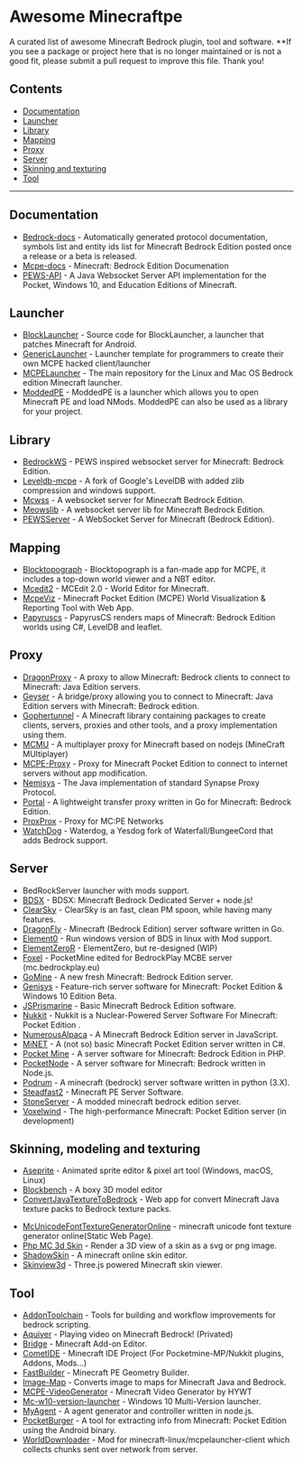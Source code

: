 # Awesome Minecraftpe
A curated list of awesome Minecraft Bedrock plugin, tool and software.
**If you see a package or project here that is no longer maintained or is not a good fit, please submit a pull request to improve this file. Thank you!
## Contents
- [Documentation](#documentation)
- [Launcher](#launcher)
- [Library](#library)
- [Mapping](#mapping)
- [Proxy](#proxy)
- [Server](#server)
- [Skinning and texturing](#skinning-modeling-and-texturing)
- [Tool](#tool)
---
## Documentation
* [Bedrock-docs](https://github.com/MisteFr/minecraft-bedrock-documentation.git) - Automatically generated protocol documentation, symbols list and entity ids list for Minecraft Bedrock Edition posted once a release or a beta is released.
* [Mcpe-docs](https://github.com/lukeeey/mcpe-docs) - Minecraft: Bedrock Edition Documenation
* [PEWS-API](https://github.com/jocopa3/PEWS-API.git) - A Java Websocket Server API implementation for the Pocket, Windows 10, and Education Editions of Minecraft.

## Launcher
* [BlockLauncher](https://github.com/zhuowei/MCPELauncher) - Source code for BlockLauncher, a launcher that patches Minecraft for Android.
* [GenericLauncher](https://github.com/byteandahalf/GenericLauncher.git) - Launcher template for programmers to create their own MCPE hacked client/launcher
* [MCPELauncher](https://github.com/minecraft-linux/mcpelauncher-manifest.git) - The main repository for the Linux and Mac OS Bedrock edition Minecraft launcher.
* [ModdedPE](https://github.com/TimScriptov/ModdedPE.git) - ModdedPE is a launcher which allows you to open Minecraft PE and load NMods. ModdedPE can also be used as a library for your project.
## Library
* [BedrockWS](https://github.com/eDroiid/BedrockWS.git) - PEWS inspired websocket server for Minecraft: Bedrock Edition.
* [Leveldb-mcpe](https://github.com/Mojang/leveldb-mcpe.git) - A fork of Google's LevelDB with added zlib compression and windows support.
* [Mcwss](https://github.com/Sandertv/mcwss.git) - A websocket server for Minecraft Bedrock Edition.
* [Meowslib](https://github.com/CAIMEOX/libwebsocket.git) -  A websocket server lib for Minecraft Bedrock Edition.
* [PEWSServer](https://github.com/XeroAlpha/PEWSServer.git) - A WebSocket Server for Minecraft (Bedrock Edition).
## Mapping
* [Blocktopograph](https://github.com/protolambda/blocktopograph.git) - Blocktopograph is a fan-made app for MCPE, it includes a top-down world viewer and a NBT editor.
* [Mcedit2](https://github.com/mcedit/mcedit2.git) - MCEdit 2.0 - World Editor for Minecraft.
* [McpeViz](https://github.com/Plethora777/mcpe_viz.git) - Minecraft Pocket Edition (MCPE) World Visualization & Reporting Tool with Web App.
* [Papyruscs](https://github.com/mjungnickel18/papyruscs.git) - PapyrusCS renders maps of Minecraft: Bedrock Edition worlds using C#, LevelDB and leaflet.
## Proxy
* [DragonProxy](https://github.com/DragonetMC/DragonProxy.git) - A proxy to allow Minecraft: Bedrock clients to connect to Minecraft: Java Edition servers.
* [Geyser](https://github.com/GeyserMC/Geyser.git) - A bridge/proxy allowing you to connect to Minecraft: Java Edition servers with Minecraft: Bedrock edition. 
* [Gophertunnel](https://github.com/Sandertv/gophertunnel.git) - A Minecraft library containing packages to create clients, servers, proxies and other tools, and a proxy implementation using them.
* [MCMU](https://github.com/Fancyflame/MCMU.git) - A multiplayer proxy for Minecraft based on nodejs (MineCraft MUltiplayer)
* [MCPE-Proxy](https://github.com/brandon15811/Minecraft-PE-Proxy.git) - Proxy for Minecraft Pocket Edition to connect to internet servers without app modification.
* [Nemisys](https://github.com/iTXTech/Nemisys.git) - The Java implementation of standard Synapse Proxy Protocol.
* [Portal](https://github.com/Paroxity/portal.git) - A lightweight transfer proxy written in Go for Minecraft: Bedrock Edition.
* [ProxProx](https://github.com/GoMint/ProxProx.git) - Proxy for MC:PE Networks
* [WatchDog](https://github.com/yesdog/Waterdog.git) - Waterdog, a Yesdog fork of Waterfall/BungeeCord that adds Bedrock support.
## Server
* BedRockServer launcher with mods support.
* [BDSX](https://github.com/bdsx/bdsx.git) - BDSX: Minecraft Bedrock Dedicated Server + node.js!
* [ClearSky](https://github.com/ClearSkyTeam/ClearSky.git) - ClearSky is an fast, clean PM spoon, while having many features. 
* [DragonFly](https://github.com/df-mc/dragonfly.git) - Minecraft (Bedrock Edition) server software written in Go. 
* [Element0](https://github.com/Element-0/ElementZero.git) - Run windows version of BDS in linux with Mod support.
* [ElementZeroR](https://github.com/Element-0/ElementZeroR.git) - ElementZero, but re-designed (WIP)
* [Foxel](https://github.com/BedrockPlay/Foxel.git) - PocketMine edited for BedrockPlay MCBE server (mc.bedrockplay.eu)
* [GoMine](https://github.com/GoMint/GoMint.git) - A new fresh Minecraft: Bedrock Edition server.
* [Genisys](https://github.com/iTXTech/Genisys.git) - Feature-rich server software for Minecraft: Pocket Edition & Windows 10 Edition Beta.
* [JSPrismarine](https://github.com/HerryYT/JSPrismarine.git) - Basic Minecraft Bedrock Edition software.
* [Nukkit](https://github.com/Nukkit/Nukkit.git) - Nukkit is a Nuclear-Powered Server Software For Minecraft: Pocket Edition .
* [NumerousAlpaca](https://github.com/PrismarineJS/numerous-alpaca.git) - A Minecraft Bedrock Edition server in JavaScript.
* [MiNET](https://github.com/NiclasOlofsson/MiNET.git) - A (not so) basic Minecraft Pocket Edition server written in C#.
* [Pocket Mine](https://github.com/pmmp/PocketMine-MP.git) - A server software for Minecraft: Bedrock Edition in PHP.
* [PocketNode](https://github.com/PocketNode/PocketNode.git) - A server software for Minecraft: Bedrock written in Node.js.
* [Podrum](https://github.com/Podrum/Podrum.git) - A minecraft (bedrock) server software written in python (3.X).
* [Steadfast2](https://github.com/Hydreon/Steadfast2.git) - Minecraft PE Server Software.
* [StoneServer](https://github.com/codehz/StoneServer.git) - A modded minecraft bedrock edition server.
* [Voxelwind](https://github.com/voxelwind/voxelwind.git) - The high-performance Minecraft: Pocket Edition server (in development)
## Skinning, modeling and texturing

- [Aseprite](https://github.com/aseprite/aseprite.git) - Animated sprite editor & pixel art tool (Windows, macOS, Linux)
- [Blockbench](https://github.com/JannisX11/blockbench.git) - A boxy 3D model editor
- [ConvertJavaTextureToBedrock](https://github.com/ozelot379/ConvertJavaTextureToBedrock.git) - Web app for convert Minecraft Java texture packs to Bedrock texture packs.

* [McUnicodeFontTextureGeneratorOnline](https://github.com/codehz/minecraft-unicode-font-texture-generator-online.git) - minecraft unicode font texture generator online(Static Web Page).
* [Php MC 3d Skin](https://github.com/supermamie/php-Minecraft-3D-skin.git) - Render a 3D view of a skin as a svg or png image.
* [ShadowSkin](https://github.com/Fancyflame/ShadowSkin) - A minecraft online skin editor.
* [Skinview3d](https://github.com/bs-community/skinview3d.git) - Three.js powered Minecraft skin viewer.
## Tool
* [AddonToolchain](https://github.com/minecraft-addon-tools/minecraft-addon-toolchain.git) - Tools for building and workflow improvements for bedrock scripting.
* [Aquiver](https://github.com/CAIMEOX/Aquiver.git) - Playing video on Minecraft Bedrock! (Privated)
* [Bridge](https://github.com/bridge-core/bridge..git) - Minecraft Add-on Editor.
* [CometIDE](https://github.com/itsu-dev/CometIDE.git) - Minecraft IDE Project (For Pocketmine-MP/Nukkit plugins, Addons, Mods...)
* [FastBuilder](https://github.com/CAIMEOX/FastBuilder.git) - Minecraft PE Geometry Builder.
* [Image-Map](https://github.com/tryashtar/image-map.git) - Converts image to maps for Minecraft Java and Bedrock.
* [MCPE-VideoGenerator](https://github.com/haveyouwantto/MCBE-video-generator.git) - Minecraft Video Generator by HYWT
* [Mc-w10-version-launcher](https://github.com/MCMrARM/mc-w10-version-launcher.git) - Windows 10 Multi-Version launcher.
* [MyAgent](https://github.com/mcpews/MyAgent.git) - A agent generator and controller written in node.js.
* [PocketBurger](https://github.com/PocketMine/PocketBurger.git) - A tool for extracting info from Minecraft: Pocket Edition using the Android binary.
* [WorldDownloader](https://github.com/Frago9876543210/WorldDownloader.git) - Mod for minecraft-linux/mcpelauncher-client which collects chunks sent over network from server.

